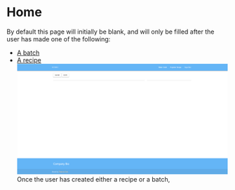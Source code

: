 # Home
By default this page will initially be blank, and will only be filled after the user has made one of the following:
* [A batch](https://github.com/KillerFarmer/BYBY/tree/documentation/documentation/batch.md "Make a batch")
* [A recipe](https://github.com/KillerFarmer/BYBY/tree/documentation/documentation/recipe.md "Register a recipe")
![home](https://raw.githubusercontent.com/KillerFarmer/BYBY/documentation/documentation/img/homeblank.png "home")
Once the user has created either a recipe or a batch, 